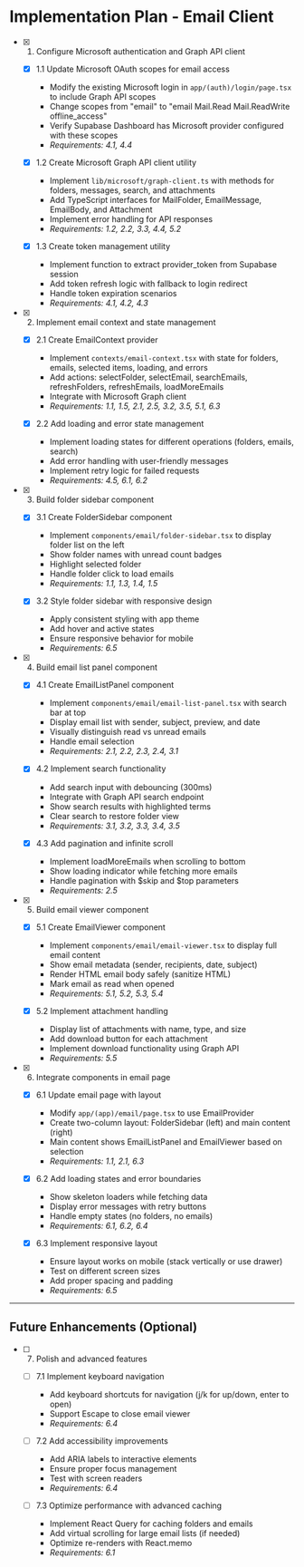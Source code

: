 # Implementation Plan - Email Client

- [x] 1. Configure Microsoft authentication and Graph API client
  - [x] 1.1 Update Microsoft OAuth scopes for email access
    - Modify the existing Microsoft login in `app/(auth)/login/page.tsx` to include Graph API scopes
    - Change scopes from "email" to "email Mail.Read Mail.ReadWrite offline_access"
    - Verify Supabase Dashboard has Microsoft provider configured with these scopes
    - _Requirements: 4.1, 4.4_
  
  - [x] 1.2 Create Microsoft Graph API client utility
    - Implement `lib/microsoft/graph-client.ts` with methods for folders, messages, search, and attachments
    - Add TypeScript interfaces for MailFolder, EmailMessage, EmailBody, and Attachment
    - Implement error handling for API responses
    - _Requirements: 1.2, 2.2, 3.3, 4.4, 5.2_
  
  - [x] 1.3 Create token management utility
    - Implement function to extract provider_token from Supabase session
    - Add token refresh logic with fallback to login redirect
    - Handle token expiration scenarios
    - _Requirements: 4.1, 4.2, 4.3_

- [x] 2. Implement email context and state management
  - [x] 2.1 Create EmailContext provider
    - Implement `contexts/email-context.tsx` with state for folders, emails, selected items, loading, and errors
    - Add actions: selectFolder, selectEmail, searchEmails, refreshFolders, refreshEmails, loadMoreEmails
    - Integrate with Microsoft Graph client
    - _Requirements: 1.1, 1.5, 2.1, 2.5, 3.2, 3.5, 5.1, 6.3_
  
  - [x] 2.2 Add loading and error state management
    - Implement loading states for different operations (folders, emails, search)
    - Add error handling with user-friendly messages
    - Implement retry logic for failed requests
    - _Requirements: 4.5, 6.1, 6.2_

- [x] 3. Build folder sidebar component
  - [x] 3.1 Create FolderSidebar component
    - Implement `components/email/folder-sidebar.tsx` to display folder list on the left
    - Show folder names with unread count badges
    - Highlight selected folder
    - Handle folder click to load emails
    - _Requirements: 1.1, 1.3, 1.4, 1.5_
  
  - [x] 3.2 Style folder sidebar with responsive design
    - Apply consistent styling with app theme
    - Add hover and active states
    - Ensure responsive behavior for mobile
    - _Requirements: 6.5_

- [x] 4. Build email list panel component
  - [x] 4.1 Create EmailListPanel component
    - Implement `components/email/email-list-panel.tsx` with search bar at top
    - Display email list with sender, subject, preview, and date
    - Visually distinguish read vs unread emails
    - Handle email selection
    - _Requirements: 2.1, 2.2, 2.3, 2.4, 3.1_
  
  - [x] 4.2 Implement search functionality
    - Add search input with debouncing (300ms)
    - Integrate with Graph API search endpoint
    - Show search results with highlighted terms
    - Clear search to restore folder view
    - _Requirements: 3.1, 3.2, 3.3, 3.4, 3.5_
  
  - [x] 4.3 Add pagination and infinite scroll
    - Implement loadMoreEmails when scrolling to bottom
    - Show loading indicator while fetching more emails
    - Handle pagination with $skip and $top parameters
    - _Requirements: 2.5_

- [x] 5. Build email viewer component
  - [x] 5.1 Create EmailViewer component
    - Implement `components/email/email-viewer.tsx` to display full email content
    - Show email metadata (sender, recipients, date, subject)
    - Render HTML email body safely (sanitize HTML)
    - Mark email as read when opened
    - _Requirements: 5.1, 5.2, 5.3, 5.4_
  
  - [x] 5.2 Implement attachment handling
    - Display list of attachments with name, type, and size
    - Add download button for each attachment
    - Implement download functionality using Graph API
    - _Requirements: 5.5_

- [x] 6. Integrate components in email page
  - [x] 6.1 Update email page with layout
    - Modify `app/(app)/email/page.tsx` to use EmailProvider
    - Create two-column layout: FolderSidebar (left) and main content (right)
    - Main content shows EmailListPanel and EmailViewer based on selection
    - _Requirements: 1.1, 2.1, 6.3_
  
  - [x] 6.2 Add loading states and error boundaries
    - Show skeleton loaders while fetching data
    - Display error messages with retry buttons
    - Handle empty states (no folders, no emails)
    - _Requirements: 6.1, 6.2, 6.4_
  
  - [x] 6.3 Implement responsive layout
    - Ensure layout works on mobile (stack vertically or use drawer)
    - Test on different screen sizes
    - Add proper spacing and padding
    - _Requirements: 6.5_

---

## Future Enhancements (Optional)

- [ ] 7. Polish and advanced features
  - [ ] 7.1 Implement keyboard navigation
    - Add keyboard shortcuts for navigation (j/k for up/down, enter to open)
    - Support Escape to close email viewer
    - _Requirements: 6.4_
  
  - [ ] 7.2 Add accessibility improvements
    - Add ARIA labels to interactive elements
    - Ensure proper focus management
    - Test with screen readers
    - _Requirements: 6.4_
  
  - [ ] 7.3 Optimize performance with advanced caching
    - Implement React Query for caching folders and emails
    - Add virtual scrolling for large email lists (if needed)
    - Optimize re-renders with React.memo
    - _Requirements: 6.1_
